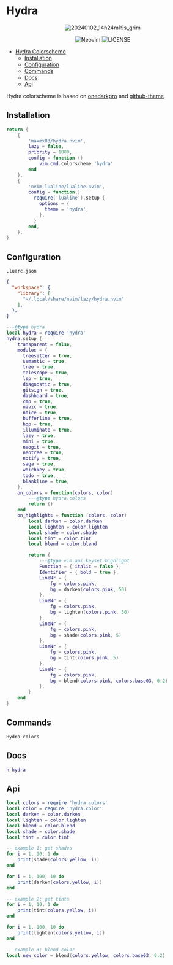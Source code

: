 # Hydra

<div align="center">
  
![20240102_14h24m19s_grim](https://github.com/maxmx03/hydra.nvim/assets/50273941/4414a2c4-371a-4a7d-bbbc-e29ba3dd76ad)
  
![Neovim](https://img.shields.io/badge/Neovim-v0.9.1+-blue?NeoVim-%2357A143.svg?&style=for-the-badge&logo=neovim&logoColor=white)
![LICENSE](https://shields.io/badge/LICENSE-MIT-orange?style=for-the-badge)

</div>

<!--toc:start-->
- [Hydra Colorscheme](#hydra-colorscheme)
  - [Installation](#installation)
  - [Configuration](#configuration)
  - [Commands](#commands)
  - [Docs](#docs)
  - [Api](#api)
<!--toc:end-->

Hydra colorscheme is based on [onedarkpro](olimorris/onedarkpro.nvim) and [github-theme](projekt0n/github-nvim-theme)

## Installation

```lua
return {
    {
        'maxmx03/hydra.nvim',
        lazy = false,
        priority = 1000,
        config = function ()
            vim.cmd.colorscheme 'hydra'
        end
    },
    {
        'nvim-lualine/lualine.nvim',
        config = function()
          require('lualine').setup {
            options = {
              theme = 'hydra',
            },
          }
        end,
    },
}
```

## Configuration

`.luarc.json`

```json
{
  "workspace": {
    "library": [
      "~/.local/share/nvim/lazy/hydra.nvim"
    ],
  },
}

```

```lua
---@type hydra
local hydra = require 'hydra'
hydra.setup {
    transparent = false,
    modules = {
      treesitter = true,
      semantic = true,
      tree = true,
      telescope = true,
      lsp = true,
      diagnostic = true,
      gitsign = true,
      dashboard = true,
      cmp = true,
      navic = true,
      noice = true,
      bufferline = true,
      hop = true,
      illuminate = true,
      lazy = true,
      mini = true,
      neogit = true,
      neotree = true,
      notify = true,
      saga = true,
      whichkey = true,
      todo = true,
      blankline = true,
    },
    on_colors = function(colors, color)
        ---@type hydra.colors
        return {}
    end
    on_highlights = function (colors, color)
        local darken = color.darken
        local lighten = color.lighten
        local shade = color.shade
        local tint = color.tint
        local blend = color.blend

        return {
            ---@type vim.api.keyset.highlight
            Function = { italic = false },
            Identifier = { bold = true },
            LineNr = {
                fg = colors.pink,
                bg = darken(colors.pink, 50)
            },
            LineNr = {
                fg = colors.pink,
                bg = lighten(colors.pink, 50)
            },
            LineNr = {
                fg = colors.pink,
                bg = shade(colors.pink, 5)
            },
            LineNr = {
                fg = colors.pink,
                bg = tint(colors.pink, 5)
            },
            LineNr = {
                fg = colors.pink,
                bg = blend(colors.pink, colors.base03, 0.2)
            },
        }
    end
}
```

## Commands

`Hydra colors`

## Docs

```lua
h hydra
```

## Api

```lua
local colors = require 'hydra.colors'
local color = require 'hydra.color'
local darken = color.darken
local lighten = color.lighten
local blend = color.blend
local shade = color.shade
local tint = color.tint

-- example 1: get shades
for i = 1, 10, 1 do
    print(shade(colors.yellow, i))
end

for i = 1, 100, 10 do
    print(darken(colors.yellow, i))
end

-- example 2: get tints
for i = 1, 10, 1 do
    print(tint(colors.yellow, i))
end

for i = 1, 100, 10 do
    print(lighten(colors.yellow, i))
end

-- example 3: blend color
local new_color = blend(colors.yellow, colors.base03, 0.2)
```
